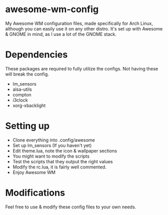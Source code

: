 awesome-wm-config
=================
My Awesome WM configuration files, made specifically
for Arch Linux, although you can easily use it on any
other distro. It's set up with Awesome & GNOME in mind,
as I use a lot of the GNOME stack.

Dependencies
============
These packages are required to fully utilize the configs. Not having these will break the config.
* lm_sensors
* alsa-utils
* compton
* i3clock
* xorg-xbacklight

Setting up
==========
* Clone everything into .config/awesome
* Set up lm_sensors (If you haven't yet)
* Edit theme.lua, note the icon & wallpaper sections
* You might want to modify the scripts
* Test the scripts that they output the right values
* Modify the rc.lua, it is fairly well commented.
* Enjoy Awesome WM

Modifications
=============
Feel free to use & modify these config files
to your own needs.

